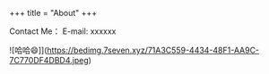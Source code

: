 +++
title = "About"
+++


Contact Me：
E-mail: xxxxxx

![哈哈😄]](https://bedimg.7seven.xyz/71A3C559-4434-48F1-AA9C-7C770DF4DBD4.jpeg)
